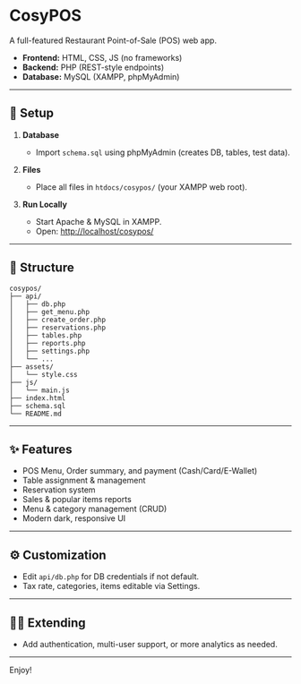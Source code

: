 # CosyPOS

A full-featured Restaurant Point-of-Sale (POS) web app.

- **Frontend:** HTML, CSS, JS (no frameworks)
- **Backend:** PHP (REST-style endpoints)
- **Database:** MySQL (XAMPP, phpMyAdmin)

---

## 🚀 Setup

1. **Database**
   - Import `schema.sql` using phpMyAdmin (creates DB, tables, test data).

2. **Files**
   - Place all files in `htdocs/cosypos/` (your XAMPP web root).

3. **Run Locally**
   - Start Apache & MySQL in XAMPP.
   - Open: [http://localhost/cosypos/](http://localhost/cosypos/)

---

## 📂 Structure

```
cosypos/
├── api/
│   ├── db.php
│   ├── get_menu.php
│   ├── create_order.php
│   ├── reservations.php
│   ├── tables.php
│   ├── reports.php
│   ├── settings.php
│   └── ...
├── assets/
│   └── style.css
├── js/
│   └── main.js
├── index.html
├── schema.sql
└── README.md
```

---

## ✨ Features

- POS Menu, Order summary, and payment (Cash/Card/E-Wallet)
- Table assignment & management
- Reservation system
- Sales & popular items reports
- Menu & category management (CRUD)
- Modern dark, responsive UI

---

## ⚙️ Customization

- Edit `api/db.php` for DB credentials if not default.
- Tax rate, categories, items editable via Settings.

---

## 👩‍💻 Extending

- Add authentication, multi-user support, or more analytics as needed.

---

Enjoy!  